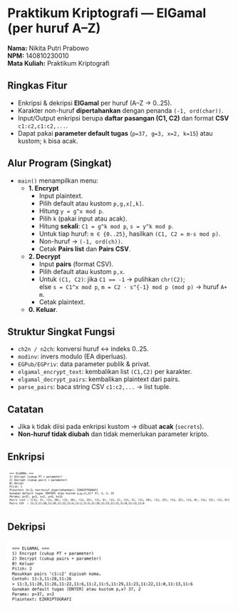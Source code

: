 # Praktikum Kriptografi — ElGamal (per huruf A–Z)
**Nama:** Nikita Putri Prabowo  
**NPM:** 140810230010  
**Mata Kuliah:** Praktikum Kriptografi

## Ringkas Fitur
- Enkripsi & dekripsi **ElGamal** per huruf (A–Z → 0..25).
- Karakter non-huruf **dipertahankan** dengan penanda `(-1, ord(char))`.
- Input/Output enkripsi berupa **daftar pasangan (C1, C2)** dan format **CSV** `c1:c2,c1:c2,...`.
- Dapat pakai **parameter default tugas** (`p=37, g=3, x=2, k=15`) atau kustom; `k` bisa acak.

## Alur Program (Singkat)
- `main()` menampilkan menu:
  - **1. Encrypt**  
    - Input plaintext.  
    - Pilih default atau kustom `p,g,x[,k]`.  
    - Hitung `y = g^x mod p`.  
    - Pilih `k` (pakai input atau acak).  
    - Hitung **sekali**: `C1 = g^k mod p`, `s = y^k mod p`.  
    - Untuk tiap huruf: `m ∈ {0..25}`, hasilkan `(C1, C2 = m·s mod p)`.  
    - Non-huruf → `(-1, ord(ch))`.  
    - Cetak **Pairs list** dan **Pairs CSV**.
  - **2. Decrypt**  
    - Input **pairs** (format CSV).  
    - Pilih default atau kustom `p,x`.  
    - Untuk `(C1, C2)`: jika `C1 == -1` → pulihkan `chr(C2)`;  
      else `s = C1^x mod p`, `m = C2 · s^{-1} mod p (mod p)` → huruf `A+ m`.  
    - Cetak plaintext.
  - **0. Keluar**.

## Struktur Singkat Fungsi
- `ch2n / n2ch`: konversi huruf ↔ indeks 0..25.  
- `modinv`: invers modulo (EA diperluas).  
- `EGPub/EGPriv`: data parameter publik & privat.  
- `elgamal_encrypt_text`: kembalikan list `(C1,C2)` per karakter.  
- `elgamal_decrypt_pairs`: kembalikan plaintext dari pairs.  
- `parse_pairs`: baca string CSV `c1:c2,...` → list tuple.

## Catatan
- Jika `k` tidak diisi pada enkripsi kustom → dibuat **acak** (`secrets`).
- **Non-huruf tidak diubah** dan tidak memerlukan parameter kripto.


## Enkripsi

![ENKRIPSI](images/enkripsi_elgamal.png)  

## Dekripsi

![DEKRIPSI](images/dekripsi_elgamal.png)  